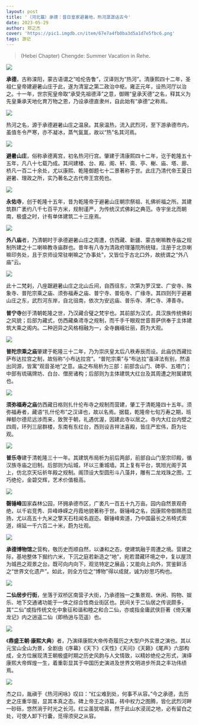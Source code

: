 ```yaml
---
layout: post
title: '（河北篇）承德：昔日皇家避暑地，热河潺潺话古今'
date: 2023-05-29
author: 郑之杰
cover: 'https://pic1.imgdb.cn/item/67e7a4fb0ba3d5a1d7e5fbc6.png'
tags: 游记
---
```


> (Hebei Chapter) Chengde: Summer Vacation in Rehe.

![](https://pic1.imgdb.cn/item/67e7a4fb0ba3d5a1d7e5fbc6.png)

**承德**，古称滦阳，蒙古语谓之“哈伦告鲁”，汉译则为“热河”。清康熙四十二年，圣祖仁皇帝建避暑山庄于此，遂为清室之第二政治中枢。雍正元年，设热河厅以治之。十一年，世宗宪皇帝取“承受先祖德泽”之意，御赐“皇承天德”之名，释其义为先皇秉承天地化育万物之恩，乃设承德直隶州，自此始有“承德”之称焉。

![](https://pic1.imgdb.cn/item/67e7600f0ba3d5a1d7e5d897.png)

热河之名，源于承德避暑山庄之温泉。其泉温热，流入武烈河，至下游承德市内，虽值冬令严寒，亦不凝冰，蒸气氤氲，故以“热”名其河焉。

![](https://pic1.imgdb.cn/item/67e75df90ba3d5a1d7e5d7e3.png)

**避暑山庄**，俗称承德离宫，初名热河行宫。肇建于清康熙四十二年，讫于乾隆五十五年，凡八十七载乃成。其间建楼、台、殿、阁、轩、斋、亭、榭、庙、塔、廊、桥凡一百二十余处，尤以康熙、乾隆御题七十二景著称于世。此庄乃清代帝王夏日避暑、理政之所，实乃著名之古代帝王宫苑也。

![](https://pic1.imgdb.cn/item/67e75f330ba3d5a1d7e5d85e.png)

**永佑寺**，创于乾隆十五年，昔为乾隆帝于避暑山庄朝宗祭祖、礼佛祈福之所。其建筑群广袤约八千七百平方米，规制谨严，为传统汉式佛刹之典范。寺宇坐北而朝南，极盛之时，计有单体建筑二十三座焉。


![](https://pic1.imgdb.cn/item/67e75eb70ba3d5a1d7e5d835.png)

**外八庙**者，乃清朝时于承德避暑山庄之周遭，仿西藏、新疆、蒙古喇嘛教寺庙之规制所建之十二喇嘛教寺庙群也。昔年有八寺为清政府理藩院所统辖，注册于北京喇嘛印务处，且于京师设常驻喇嘛之“办事处”，又皆位于古北口外，故统谓之“外八庙”云。

![](https://pic1.imgdb.cn/item/67e75d350ba3d5a1d7e5d792.jpg)

此十二梵刹，八座踞避暑山庄之北山丘间，自西徂东，次第为罗汉堂、广安寺、殊象寺、普陀宗乘之庙、须弥福寿之庙、普宁寺、普佑寺、广缘寺。其四则列于避暑山庄之东，武烈河东岸，自北徂南，依次为安远庙、普乐寺、溥仁寺、溥善寺。

**普宁寺**创于清朝乾隆之世，乃汉藏合璧之梵宇也。其前部为汉式，具汉族传统佛刹之风貌；后部为藏式，仿西藏桑鸢寺之规制，而千手千眼观世音菩萨供奉于主体建筑大乘之阁内。二种迥异之风格相融为一，全寺巍峨壮丽，蔚为大观。

![](https://pic1.imgdb.cn/item/67e75cf70ba3d5a1d7e5d77e.png)

**普陀宗乘之庙**肇建于乾隆三十二年，乃为崇庆皇太后八秩寿辰而设。此庙仿西藏拉萨布达拉宫之制，故俗称“小布达拉宫”。“普陀宗乘”与“布达拉”虽译法有别，然语出同源，皆寓“观音圣地”之意。庙之布局析为三部：前部含山门、碑亭、五塔门；中部有琉璃牌坊、白台、僧房诸构；后部则为主体建筑大红台及其周遭之附属建筑也。

![](https://pic1.imgdb.cn/item/67e75b940ba3d5a1d7e5d715.png)

**须弥福寿之庙**仿西藏日格则扎什伦布寺之规制而营建，肇工于清乾隆四十五年。须弥福寿者，藏语“扎什伦布”之汉译也，故以名焉。据载，乾隆帝七旬万寿之期，班禅额尔德尼远涉而来，致贺于朝，礼遇优渥，因建此寺以居之。寺内大红台内壁之四周，环列三层群楼，东南有东红台，西则设吉祥法喜殿，皆庄严宏伟，蔚为壮观。

![](https://pic1.imgdb.cn/item/67e75c570ba3d5a1d7e5d73e.png)

**普乐寺**建于清乾隆三十一年。其建筑布局析为前后两部，前部自山门至宗印殿，循汉族寺庙之旧制。后部则为坛城，环以三重城墙。其上复有平台，筑旭光阁于其上，仿北京天坛祈年殿之规制。阁顶设大型圆形斗八藻井，雕有二龙戏珠之图，工巧绝伦，金碧交辉，艺术价值极高。

![](https://pic1.imgdb.cn/item/67e759010ba3d5a1d7e5d639.png)

**磬锤峰**国家森林公园，环拥承德市区，广袤凡一百五十九万亩。园内自然景观奇绝，以千岩竞秀、异峰峥嵘之丹霞地貌著称于世。磬锤峰之名，因康熙帝御赐而显扬，尤以高五十九米之擎天石柱闻名遐迩。磬锤峰索道，乃中国最长之吊椅式索道，绵延一千六百二十米，蔚为壮观。

![](https://pic1.imgdb.cn/item/67e757760ba3d5a1d7e5d5fb.png)

**承德博物馆**之营构，敬历史而顺自然，以谦和之态，使建筑融于周遭之境。营建之际，基地整体下掘约六米，下沉之庭若新造之“地”，宛若潜藏环境之中，复以屋顶为城邑之观景之台。既可向内向下，观览特定之展品；又能向上向外，赏鉴鲜活之“世界文化遗产”。如此，则全方位之“博物”得以成就，诚为妙思巧构也。

![](https://pic1.imgdb.cn/item/67e755410ba3d5a1d7e5d5b1.png)

**二仙居步行街**，坐落于双桥区南营子大街，乃承德独一之集景观、休闲、购物、娱乐、地下交通诸功能于一体之综合性商业街区也。民间关于二仙居之传说颇多，其“二仙”或指传统文化中象征和谐和睦之和合二仙，亦或指金庸武侠巨著《倚天屠龙记》内之逍遥二仙（即杨逍与范遥）也。

![](https://pic1.imgdb.cn/item/67e752f70ba3d5a1d7e5d540.png)


《**鼎盛王朝·康熙大典**》者，乃演绎康熙大帝传奇履历之大型户外实景之演也。其以元宝山全山为景，全剧由《序幕》《天下》《天性》《天问》《天籁》《尾声》六部构成，全方位展现清王朝极盛时期之历史风韵与人文情致，以精妙绝伦之形式，演绎康熙大帝辉煌一生，着重彰显其于中国历史演进及世界文明进步所具之丰功伟绩焉。

![](https://pic1.imgdb.cn/item/67e754d10ba3d5a1d7e5d5a6.png)

杰之曰，胤禛于《热河闲咏》叹曰：“红尘难到处，何事不从容。”今之承德，去历史之庄重华服，显其本真之态。碑上帝王之诗篇，砖中权力之图腾，皆化武烈河畔一砂砾，悠然淌于时光之长河。红尘虽犹喧嚣，然于此山水浸润之地，必有留白之处，可使人卸下行囊，觅得须臾之从容。

